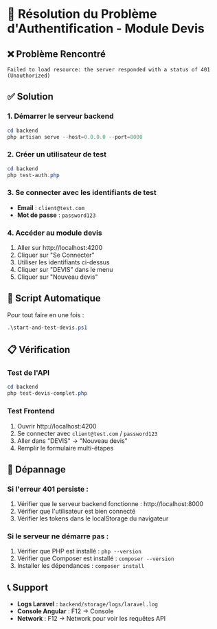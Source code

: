 # 🔐 Résolution du Problème d'Authentification - Module Devis

## ❌ Problème Rencontré
```
Failed to load resource: the server responded with a status of 401 (Unauthorized)
```

## ✅ Solution

### 1. **Démarrer le serveur backend**
```powershell
cd backend
php artisan serve --host=0.0.0.0 --port=8000
```

### 2. **Créer un utilisateur de test**
```powershell
cd backend
php test-auth.php
```

### 3. **Se connecter avec les identifiants de test**
- **Email** : `client@test.com`
- **Mot de passe** : `password123`

### 4. **Accéder au module devis**
1. Aller sur http://localhost:4200
2. Cliquer sur "Se Connecter"
3. Utiliser les identifiants ci-dessus
4. Cliquer sur "DEVIS" dans le menu
5. Cliquer sur "Nouveau devis"

## 🚀 Script Automatique

Pour tout faire en une fois :
```powershell
.\start-and-test-devis.ps1
```

## 📋 Vérification

### Test de l'API
```powershell
cd backend
php test-devis-complet.php
```

### Test Frontend
1. Ouvrir http://localhost:4200
2. Se connecter avec `client@test.com` / `password123`
3. Aller dans "DEVIS" → "Nouveau devis"
4. Remplir le formulaire multi-étapes

## 🔧 Dépannage

### Si l'erreur 401 persiste :
1. Vérifier que le serveur backend fonctionne : http://localhost:8000
2. Vérifier que l'utilisateur est bien connecté
3. Vérifier les tokens dans le localStorage du navigateur

### Si le serveur ne démarre pas :
1. Vérifier que PHP est installé : `php --version`
2. Vérifier que Composer est installé : `composer --version`
3. Installer les dépendances : `composer install`

## 📞 Support

- **Logs Laravel** : `backend/storage/logs/laravel.log`
- **Console Angular** : F12 → Console
- **Network** : F12 → Network pour voir les requêtes API







